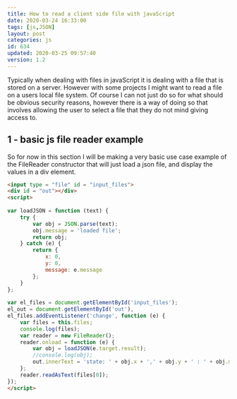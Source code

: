 ```yaml
---
title: How to read a client side file with javaScript
date: 2020-03-24 16:33:00
tags: [js,JSON]
layout: post
categories: js
id: 634
updated: 2020-03-25 09:57:40
version: 1.2
---
```


Typically when dealing with files in javaScript it is dealing with a file that is stored on a server. However with some projects I might want to read a file on a users local file system. Of course I can not just do so for what should be obvious security reasons, however there is a way of doing so that involves allowing the user to select a file that they do not mind giving access to.

<!-- more -->

## 1 - basic js file reader example

So for now in this section I will be making a very basic use case example of the FileReader constructor that will just load a json file, and display the values in a div element.

```html
<input type = "file" id = "input_files">
<div id = "out"></div>
<script>
 
var loadJSON = function (text) {
    try {
        var obj = JSON.parse(text);
        obj.message = 'loaded file';
        return obj;
    } catch (e) {
        return {
            x: 0,
            y: 0,
            message: e.message
        };
    }
};
 
var el_files = document.getElementById('input_files');
el_out = document.getElementById('out'),
el_files.addEventListener('change', function (e) {
    var files = this.files;
    console.log(files);
    var reader = new FileReader();
    reader.onload = function (e) {
        var obj = loadJSON(e.target.result);
        //console.log(obj);
        out.innerText = 'state: ' + obj.x + ',' + obj.y + ' : ' + obj.message
    };
    reader.readAsText(files[0]);
});
</script>
```